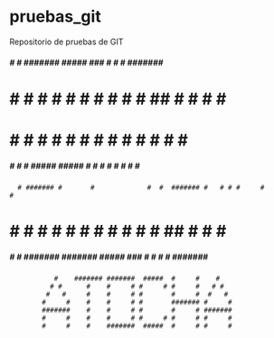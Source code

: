 # pruebas_git
Repositorio de pruebas de GIT

 #####     #    #       #######  #####  ###    #    #     # #######  #####  
#     #   # #   #       #       #     #  #    # #   ##    # #     # #     # 
#        #   #  #       #       #        #   #   #  # #   # #     # #       
 #####  #     # #       #####    #####   #  #     # #  #  # #     #  #####  
      # ####### #       #             #  #  ####### #   # # #     #       # 
#     # #     # #       #       #     #  #  #     # #    ## #     # #     # 
 #####  #     # ####### #######  #####  ### #     # #     # #######  #####  
                                                                            
               #    ####### #######  #####  #     #    #    
              # #      #    #     # #     # #     #   # #   
             #   #     #    #     # #       #     #  #   #  
            #     #    #    #     # #       ####### #     # 
            #######    #    #     # #       #     # ####### 
            #     #    #    #     # #     # #     # #     # 
            #     #    #    #######  #####  #     # #     # 

